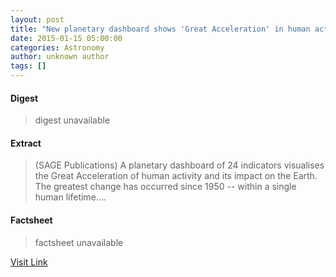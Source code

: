 ```yaml
---
layout: post
title: "New planetary dashboard shows 'Great Acceleration' in human activity since 1950"
date: 2015-01-15 05:00:00
categories: Astronomy
author: unknown author
tags: []
---
```



#### Digest
>digest unavailable

#### Extract
>(SAGE Publications) A planetary dashboard of 24 indicators visualises the Great Acceleration of human activity and its impact on the Earth. The greatest change has occurred since 1950 -- within a single human lifetime....

#### Factsheet
>factsheet unavailable

[Visit Link](http://www.eurekalert.org/pub_releases/2015-01/sp-npd011515.php)


